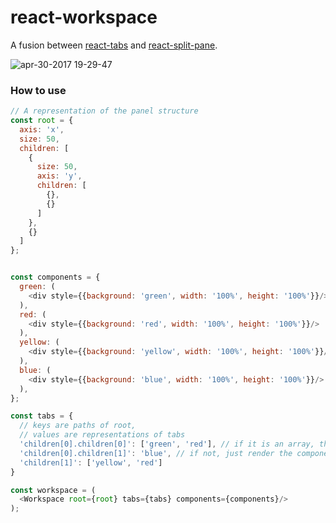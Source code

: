 react-workspace
=========================

A fusion between [react-tabs][react-tabs] and [react-split-pane][react-split-pane].

![apr-30-2017 19-29-47](https://cloud.githubusercontent.com/assets/1214868/25564006/da700b6c-2ddb-11e7-9ed2-2d4ecf2076ff.gif)


### How to use

```js
// A representation of the panel structure
const root = {
  axis: 'x',
  size: 50,
  children: [
    {
      size: 50,
      axis: 'y',
      children: [
        {},
        {}
      ]
    },
    {}
  ]
};


const components = {
  green: (
    <div style={{background: 'green', width: '100%', height: '100%'}}/>
  ),
  red: (
    <div style={{background: 'red', width: '100%', height: '100%'}}/>
  ),
  yellow: (
    <div style={{background: 'yellow', width: '100%', height: '100%'}}/>
  ),
  blue: (
    <div style={{background: 'blue', width: '100%', height: '100%'}}/>
  ),
};

const tabs = {
  // keys are paths of root,
  // values are representations of tabs
  'children[0].children[0]': ['green', 'red'], // if it is an array, then it will be a tab
  'children[0].children[1]': 'blue', // if not, just render the component itself
  'children[1]': ['yellow', 'red']
}

const workspace = (
  <Workspace root={root} tabs={tabs} components={components}/>
);

```


[react-split-pane]: https://github.com/tomkp/react-split-pane
[react-tabs]: https://github.com/reactjs/react-tabs
